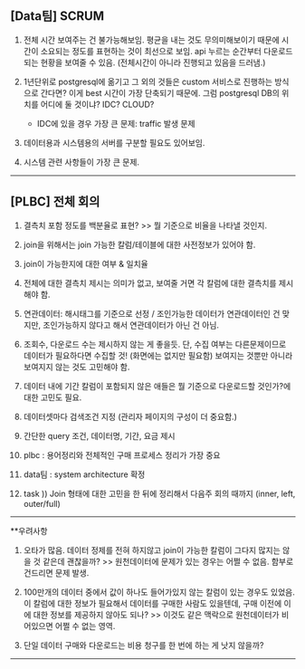 ## [Data팀] SCRUM

1. 전체 시간 보여주는 건 불가능해보임. 평균을 내는 것도 무의미해보이기 때문에 시간이 소요되는 정도를 표현하는 것이 최선으로 보임.
   api 누르는 순간부터 다운로드 되는 현황을 보여줄 수 있음. (전체시간이 아니라 진행되고 있음을 드러냄.)
   
2. 1년단위로 postgresql에 옮기고 그 외의 것들은 custom 서비스로 진행하는 방식으로 간다면? 이게 best
   시간이 가장 단축되기 때문에. 그럼 postgresql DB의 위치를 어디에 둘 것이냐? IDC? CLOUD?
   
   - IDC에 있을 경우 가장 큰 문제: traffic 발생 문제
    
3. 데이터용과 시스템용의 서버를 구분할 필요도 있어보임.
   
4. 시스템 관련 사항들이 가장 큰 문제.

---

## [PLBC] 전체 회의

1. 결측치 포함 정도를 백분율로 표현? >> 뭘 기준으로 비율을 나타낼 것인지.
2. join을 위해서는 join 가능한 칼럼/테이블에 대한 사전정보가 있어야 함.
3. join이 가능한지에 대한 여부 & 일치율
4. 전체에 대한 결측치 제시는 의미가 없고, 보여줄 거면 각 칼럼에 대한 결측치를 제시해야 함.

5. 연관데이터: 해시태그를 기준으로 선정 / 조인가능한 데이터가 연관데이터인 건 맞지만, 조인가능하지 않다고 해서 연관데이터가 아닌 건 아님.
6. 조회수, 다운로드 수는 제시하지 않는 게 좋을듯. 단, 수집 여부는 다른문제이므로 데이터가 필요하다면 수집할 것! (화면에는 없지만 필요함)
   보여지는 것뿐만 아니라 보여지지 않는 것도 고민해야 함.
7. 데이터 내에 기간 칼럼이 포함되지 않은 애들은 뭘 기준으로 다운로드할 것인가?에 대한 고민도 필요.
8. 데이터셋마다 검색조건 지정 (관리자 페이지의 구성이 더 중요함.)

9. 간단한 query 조건, 데이터명, 기간, 요금 제시
10. plbc : 용어정리와 전체적인 구매 프로세스 정리가 가장 중요
11. data팀 : system architecture 확정

12. task )) Join 형태에 대한 고민을 한 뒤에 정리해서 다음주 회의 때까지 (inner, left, outer/full)


---

**우려사항

   1. 오타가 많음. 데이터 정제를 전혀 하지않고 join이 가능한 칼럼이 그다지 많지는 않을 것 같은데 괜찮을까? >> 원천데이터에 문제가 있는 경우는 어쩔 수 없음. 함부로 건드리면 문제 발생.
   
   2. 100만개의 데이터 중에서 값이 하나도 들어가있지 않는 칼럼이 있는 경우도 있었음.
      이 칼럼에 대한 정보가 필요해서 데이터를 구매한 사람도 있을텐데, 구매 이전에 이에 대한 정보를 제공하지 않아도 되나? >> 이것도 같은 맥락으로 원천데이터가 비어있으면 어쩔 수 없는 영역.
   
   3. 단일 데이터 구매와 다운로드는 비용 청구를 한 번에 하는 게 낫지 않을까?

---

